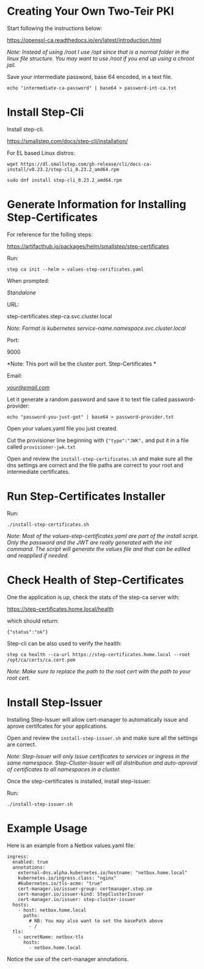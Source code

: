 # Creating Your Own Two-Teir PKI

Start following the instructions below:

https://openssl-ca.readthedocs.io/en/latest/introduction.html

*Note: Instead of using /root I use /opt since that is a normal folder in the linux file structure.  You may want to use /root if you end up using a chroot jail.*

Save your intermediate password, base 64 encoded, in a text file.

`echo "intermediate-ca-password" | base64 > password-int-ca.txt`

# Install Step-Cli

Install step-cli.

https://smallstep.com/docs/step-cli/installation/

For EL based Linux distros:

`wget https://dl.smallstep.com/gh-release/cli/docs-ca-install/v0.23.2/step-cli_0.23.2_amd64.rpm`

`sudo dnf install step-cli_0.23.2_amd64.rpm`

# Generate Information for Installing Step-Certificates

For reference for the folling steps:

https://artifacthub.io/packages/helm/smallstep/step-certificates

Run:

`step ca init --helm > values-step-cerificates.yaml`

When prompted:

*Standalone*

URL:

step-certificates.step-ca.svc.cluster.local

*Note: Format is kubernetes service-name.namespace.svc.cluster.local*

Port:

9000

*Note: This port will be the cluster port. Step-Certificates *

Email:

*your@email.com*

Let it generate a random password and save it to text file called password-provider:

`echo "password-you-just-got" | base64 > password-provider.txt`

Open your values.yaml file you just created.

Cut the provisioner line beginning with `{"type":"JWK",` and put it in a file called `provisioner-jwk.txt`

Open and review the `install-step-certificates.sh` and make sure all the dns settings are correct and the file paths are correct to your root and intermediate certificates.

# Run Step-Certificates Installer

Run:

`./install-step-certificates.sh`

*Note: Most of the values-step-certificates.yaml are part of the install script.  Only the password and the JWT are really generated with the init command.  The script will generate the values file and that can be edited and reapplied if needed.*

# Check Health of Step-Certificates

One the application is up, check the stats of the step-ca server with:

https://step-certificates.home.local/health

which should return:

`{"status":"ok"}`

Step-cli can be also used to verify the health:

`step ca health --ca-url https://step-certificates.home.local --root /opt/ca/certs/ca.cert.pem`

*Note: Make sure to replace the path to the root cert with the path to your root cert.*

# Install Step-Issuer

Installing Step-Issuer will allow cert-manager to automatically issue and aprove certifcates for your applications.

Open and review the `install-step-issuer.sh` and make sure all the settings are correct.

*Note: Step-Issuer will only issue certificates to services or ingress in the same namespace.  Step-Cluster-Issuer will all distribution and auto-aproval of certificates to all namespaces in a cluster.*

Once the step-certificates is installed, install step-issuer:

Run:

`./install-step-issuer.sh`

# Example Usage

Here is an example from a Netbox values.yaml file:

```
ingress:
  enabled: true
  annotations:
    external-dns.alpha.kubernetes.io/hostname: "netbox.home.local"
    kubernetes.io/ingress.class: "nginx"
    #kubernetes.io/tls-acme: "true"
    cert-manager.io/issuer-group: certmanager.step.sm
    cert-manager.io/issuer-kind: StepClusterIssuer
    cert-manager.io/issuer: step-cluster-issuer
  hosts:
    - host: netbox.home.local
      paths:
        # NB: You may also want to set the basePath above
        - /
  tls:
    - secretName: netbox-tls
      hosts:
        - netbox.home.local
```

Notice the use of the cert-manager annotations.
